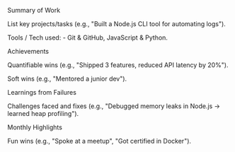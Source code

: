 Summary of Work

List key projects/tasks (e.g., "Built a Node.js CLI tool for automating logs").

Tools / Tech used:  - Git & GitHub, JavaScript & Python.

Achievements

Quantifiable wins (e.g., "Shipped 3 features, reduced API latency by 20%").

Soft wins (e.g., "Mentored a junior dev").

Learnings from Failures

Challenges faced and fixes (e.g., "Debugged memory leaks in Node.js → learned heap profiling").

Monthly Highlights

Fun wins (e.g., "Spoke at a meetup", "Got certified in Docker").
